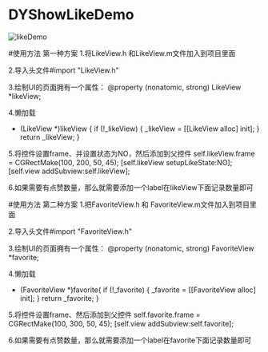 # DYShowLikeDemo
![likeDemo](https://user-images.githubusercontent.com/19968354/131624851-1a5ba0ea-70c3-4356-ade4-f19861894124.gif)


#使用方法
第一种方案
1.将LikeView.h 和LikeView.m文件加入到项目里面

2.导入头文件#import "LikeView.h"

3.绘制UI的页面拥有一个属性：
@property (nonatomic, strong) LikeView            *likeView;

4.懒加载
- (LikeView *)likeView {
    if (!_likeView) {
        _likeView = [[LikeView alloc] init];
    }
    return _likeView;
}

5.将控件设置frame、并设置状态为NO，然后添加到父控件
self.likeView.frame = CGRectMake(100, 200, 50, 45);
[self.likeView setupLikeState:NO];
[self.view addSubview:self.likeView];

6.如果需要有点赞数量，那么就需要添加一个label在likeView下面记录数量即可

#使用方法
第二种方案
1.把FavoriteView.h 和 FavoriteView.m文件加入到项目里面

2.导入头文件#import "FavoriteView.h"

3.绘制UI的页面拥有一个属性：
@property (nonatomic, strong) FavoriteView     *favorite;

4.懒加载
- (FavoriteView *)favorite{
    if (!_favorite) {
        _favorite = [[FavoriteView alloc] init];
    }
    return _favorite;
}

5.将控件设置frame、然后添加到父控件
 self.favorite.frame = CGRectMake(100, 300, 50, 45);
 [self.view addSubview:self.favorite];

6.如果需要有点赞数量，那么就需要添加一个label在favorite下面记录数量即可
